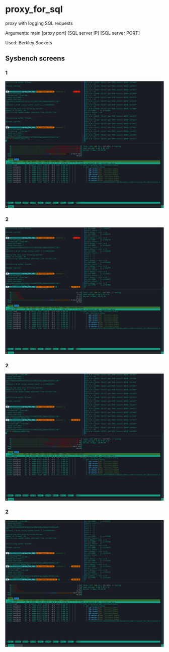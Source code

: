 # proxy_for_sql
proxy with logging SQL requests

Arguments:
main [proxy port] [SQL server IP] [SQL server PORT]

Used: Berkley Sockets

## Sysbench screens
### 1
![1](Images/20240913_160223.jpg)

### 2
![2](Images/20240913_160929.jpg)

### 2
![3](Images/20240913_161125.jpg)

### 2
![4](Images/20240913_161657.jpg)
